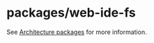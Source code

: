# packages/web-ide-fs

See [Architecture packages](../../docs/development/architecture-packages.md#web-ide-fs) for more information.
